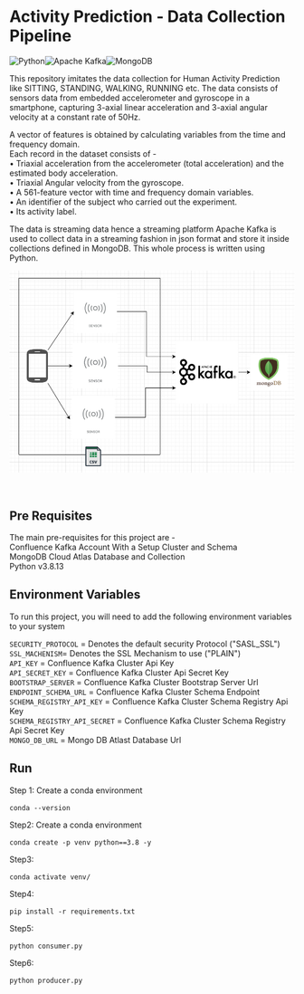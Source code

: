 # Activity Prediction - Data Collection Pipeline

![Python](https://img.shields.io/badge/python-3670A0?style=for-the-badge&logo=python&logoColor=ffdd54)<space><space>![Apache Kafka](https://img.shields.io/badge/Apache%20Kafka-000?style=for-the-badge&logo=apachekafka)<space><space>![MongoDB](https://img.shields.io/badge/MongoDB-%234ea94b.svg?style=for-the-badge&logo=mongodb&logoColor=white)


This repository imitates the data collection for Human Activity 
Prediction like SITTING, STANDING, WALKING, RUNNING etc. The data 
consists of sensors data from embedded accelerometer and gyroscope
in a smartphone, capturing 3-axial linear acceleration and 3-axial 
angular velocity at a constant rate of 50Hz.<br>

A vector of features  is obtained by calculating variables from 
the time and frequency domain. <br>
Each record in the dataset consists of - <br>
• Triaxial acceleration from the accelerometer 
  (total acceleration) and the estimated body acceleration.<br>
• Triaxial Angular velocity from the gyroscope.<br>
• A 561-feature vector with time and frequency domain variables.<br>
• An identifier of the subject who carried out the experiment.<br>
• Its activity label.<br>


The data is streaming data hence a streaming platform Apache Kafka 
is used to collect data in a streaming fashion in json format and 
store it inside collections defined in MongoDB. This whole process 
is written using Python.<br>

![Data Pipeline Diagram](https://github.com/bsb4018/activity_proj_data_pipeline/blob/main/screenshots/data_pipeline_diagram.png)

<br>

## Pre Requisites

The main pre-requisites for this project are - <br>
Confluence Kafka Account With a Setup Cluster and Schema<br>
MongoDB Cloud Atlas Database and Collection<br>
Python v3.8.13 <br>

## Environment Variables

To run this project, you will need to add the 
following environment variables to your system <br>

`SECURITY_PROTOCOL` = Denotes the default security Protocol ("SASL_SSL") <br>
`SSL_MACHENISM`= Denotes the SSL Mechanism to use ("PLAIN") <br>
`API_KEY` = Confluence Kafka Cluster Api Key <br>
`API_SECRET_KEY` = Confluence Kafka Cluster Api Secret Key <br>
`BOOTSTRAP_SERVER` = Confluence Kafka Cluster Bootstrap Server Url <br>
`ENDPOINT_SCHEMA_URL`  = Confluence Kafka Cluster Schema Endpoint <br>
`SCHEMA_REGISTRY_API_KEY` = Confluence Kafka Cluster Schema Registry Api Key <br>
`SCHEMA_REGISTRY_API_SECRET` = Confluence Kafka Cluster Schema Registry Api Secret Key <br>
`MONGO_DB_URL` =  Mongo DB Atlast Database Url <br>




## Run 

Step 1: Create a conda environment
```
conda --version
```

Step2: Create  a conda environment
```
conda create -p venv python==3.8 -y
```

Step3:
```
conda activate venv/
```
Step4:
```
pip install -r requirements.txt
```
Step5:
```
python consumer.py
```
Step6:
```
python producer.py
```
